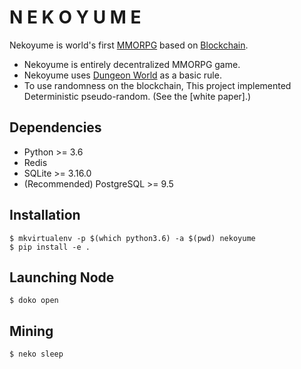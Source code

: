# N E K O Y U M E

Nekoyume is world's first [MMORPG] based on [Blockchain].

- Nekoyume is entirely decentralized MMORPG game.
- Nekoyume uses [Dungeon World] as a basic rule.
- To use randomness on the blockchain, This project implemented
  Deterministic pseudo-random. (See the [white paper].)


## Dependencies

- Python >= 3.6
- Redis
- SQLite >= 3.16.0
- (Recommended) PostgreSQL >= 9.5


## Installation

    $ mkvirtualenv -p $(which python3.6) -a $(pwd) nekoyume
    $ pip install -e .


## Launching Node

    $ doko open


## Mining

    $ neko sleep


[MMORPG]: https://en.wikipedia.org/wiki/Massively_multiplayer_online_role-playing_game
[Blockchain]: https://en.wikipedia.org/wiki/Blockchain
[Dungeon World]: https://en.wikipedia.org/wiki/Dungeon_World
